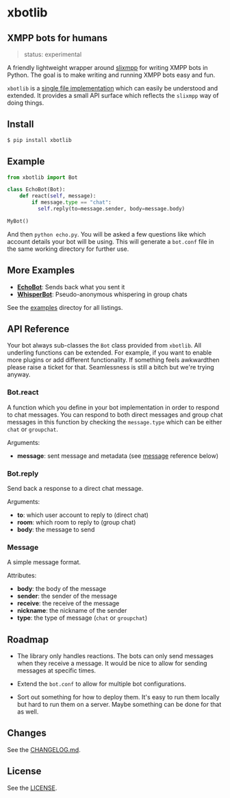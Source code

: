 # xbotlib

## XMPP bots for humans

> status: experimental

A friendly lightweight wrapper around
[slixmpp](https://slixmpp.readthedocs.io/) for writing XMPP bots in Python. The
goal is to make writing and running XMPP bots easy and fun.

`xbotlib` is a [single file implementation](./xbotlib.py) which can easily be
understood and extended. It provides a small API surface which reflects the
`slixmpp` way of doing things.

## Install

```sh
$ pip install xbotlib
```

## Example

```python
from xbotlib import Bot

class EchoBot(Bot):
    def react(self, message):
        if message.type == "chat":
          self.reply(to=message.sender, body=message.body)

MyBot()
```

And then `python echo.py`. You will be asked a few questions like which account
details your bot will be using. This will generate a `bot.conf` file in the
same working directory for further use.

## More Examples

- **[EchoBot](./examples/echo.py)**: Sends back what you sent it
- **[WhisperBot](./examples/whisper.py)**: Pseudo-anonymous whispering in group chats

See the [examples](./examples/) directoy for all listings.

## API Reference

Your bot always sub-classes the `Bot` class provided from `xbotlib`. All
underling functions can be extended. For example, if you want to enable more
plugins or add different functionality. If something feels awkwardthen please
raise a ticket for that. Seamlessness is still a bitch but we're trying anyway.

### Bot.react

A function which you define in your bot implementation in order to respond to
chat messages. You can respond to both direct messages and group chat messages
in this function by checking the `message.type` which can be either `chat` or
`groupchat`.

Arguments:

- **message**: sent message and metadata (see [message](#message) reference below)

### Bot.reply

Send back a response to a direct chat message.

Arguments:

- **to**: which user account to reply to (direct chat)
- **room**: which room to reply to (group chat)
- **body**: the message to send

### Message

A simple message format.

Attributes:

- **body**: the body of the message
- **sender**: the sender of the message
- **receive**: the receive of the message
- **nickname**: the nickname of the sender
- **type**: the type of message (`chat` or `groupchat`)

## Roadmap

- The library only handles reactions. The bots can only send messages when they
  receive a message. It would be nice to allow for sending messages at specific
  times.

- Extend the `bot.conf` to allow for multiple bot configurations.

- Sort out something for how to deploy them. It's easy to run them locally but
  hard to run them on a server. Maybe something can be done for that as well.

## Changes

See the [CHANGELOG.md](./CHANGELOG.md).

## License

See the [LICENSE](./LICENSE.md).
